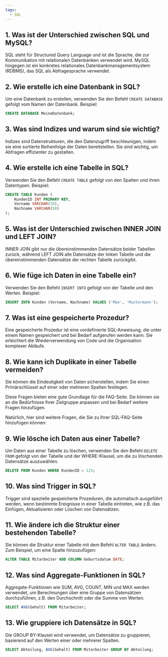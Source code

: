 ```yaml
---
tags:
  - SQL
---
```

## 1. Was ist der Unterschied zwischen SQL und MySQL?

SQL steht für Structured Query Language und ist die Sprache, die zur Kommunikation mit relationalen Datenbanken verwendet wird. MySQL hingegen ist ein konkretes relationales Datenbankmanagementsystem (RDBMS), das SQL als Abfragesprache verwendet.

## 2. Wie erstelle ich eine Datenbank in SQL?

Um eine Datenbank zu erstellen, verwenden Sie den Befehl `CREATE DATABASE` gefolgt vom Namen der Datenbank. Beispiel:

```sql
CREATE DATABASE MeineDatenbank;
```

## 3. Was sind Indizes und warum sind sie wichtig?

Indizes sind Datenstrukturen, die den Datenzugriff beschleunigen, indem sie eine sortierte Reihenfolge der Daten bereitstellen. Sie sind wichtig, um Abfragen effizienter zu gestalten.

## 4. Wie erstelle ich eine Tabelle in SQL?

Verwenden Sie den Befehl `CREATE TABLE` gefolgt von den Spalten und ihren Datentypen. Beispiel:

```sql
CREATE TABLE Kunden (
    KundenID INT PRIMARY KEY,
    Vorname VARCHAR(50),
    Nachname VARCHAR(50)
);
```

## 5. Was ist der Unterschied zwischen INNER JOIN und LEFT JOIN?

INNER JOIN gibt nur die übereinstimmenden Datensätze beider Tabellen zurück, während LEFT JOIN alle Datensätze der linken Tabelle und die übereinstimmenden Datensätze der rechten Tabelle zurückgibt.

## 6. Wie füge ich Daten in eine Tabelle ein?

Verwenden Sie den Befehl `INSERT INTO` gefolgt von der Tabelle und den Werten. Beispiel:

```sql
INSERT INTO Kunden (Vorname, Nachname) VALUES ('Max', 'Mustermann');
```

## 7. Was ist eine gespeicherte Prozedur?

Eine gespeicherte Prozedur ist eine vordefinierte SQL-Anweisung, die unter einem Namen gespeichert und bei Bedarf aufgerufen werden kann. Sie erleichtert die Wiederverwendung von Code und die Organisation komplexer Abläufe.

## 8. Wie kann ich Duplikate in einer Tabelle vermeiden?

Sie können die Eindeutigkeit von Daten sicherstellen, indem Sie einen Primärschlüssel auf einer oder mehreren Spalten festlegen.

Diese Fragen bieten eine gute Grundlage für die FAQ-Seite. Sie können sie an die Bedürfnisse Ihrer Zielgruppe anpassen und bei Bedarf weitere Fragen hinzufügen.

Natürlich, hier sind weitere Fragen, die Sie zu Ihrer SQL-FAQ-Seite hinzufügen können:

## 9. Wie lösche ich Daten aus einer Tabelle?

Um Daten aus einer Tabelle zu löschen, verwenden Sie den Befehl `DELETE FROM` gefolgt von der Tabelle und der WHERE-Klausel, um die zu löschenden Datensätze auszuwählen.

```sql
DELETE FROM Kunden WHERE KundenID = 123;
```

## 10. Was sind Trigger in SQL?

Trigger sind spezielle gespeicherte Prozeduren, die automatisch ausgeführt werden, wenn bestimmte Ereignisse in einer Tabelle eintreten, wie z.B. das Einfügen, Aktualisieren oder Löschen von Datensätzen.

## 11. Wie ändere ich die Struktur einer bestehenden Tabelle?

Sie können die Struktur einer Tabelle mit dem Befehl `ALTER TABLE` ändern. Zum Beispiel, um eine Spalte hinzuzufügen:

```sql
ALTER TABLE Mitarbeiter ADD COLUMN Geburtsdatum DATE;
```

## 12. Was sind Aggregate-Funktionen in SQL?

Aggregate-Funktionen wie SUM, AVG, COUNT, MIN und MAX werden verwendet, um Berechnungen über eine Gruppe von Datensätzen durchzuführen, z.B. den Durchschnitt oder die Summe von Werten.

```sql
SELECT AVG(Gehalt) FROM Mitarbeiter;
```

## 13. Wie gruppiere ich Datensätze in SQL?

Die GROUP BY-Klausel wird verwendet, um Datensätze zu gruppieren, basierend auf den Werten einer oder mehrerer Spalten.

```sql
SELECT Abteilung, AVG(Gehalt) FROM Mitarbeiter GROUP BY Abteilung;
```
